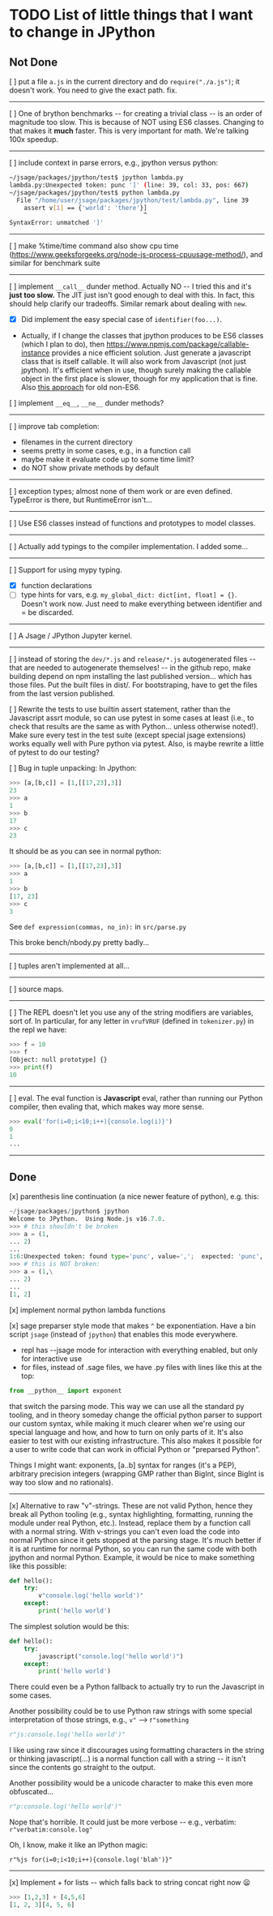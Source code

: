 # TODO List of little things that I want to change in JPython

## Not Done

[ ] put a file `a.js` in the current directory and do `require("./a.js")`; it doesn't work. You need to give the exact path. fix.

---

[ ] One of brython benchmarks -- for creating a trivial class -- is an order of magnitude too slow. This is because of NOT using ES6 classes. Changing
to that makes it **much** faster. This is very important for math. We're talking 100x speedup.

---

[ ] include context in parse errors, e.g., jpython versus python:

```bash
~/jsage/packages/jpython/test$ jpython lambda.py
lambda.py:Unexpected token: punc ']' (line: 39, col: 33, pos: 667)
~/jsage/packages/jpython/test$ python lambda.py
  File "/home/user/jsage/packages/jpython/test/lambda.py", line 39
    assert v[1] == {'world': 'there'}]
                                     ^
SyntaxError: unmatched ']'
```

---

[ ] make %time/time command also show cpu time (https://www.geeksforgeeks.org/node-js-process-cpuusage-method/), and similar for benchmark suite

---

[ ] implement `__call__` dunder method. Actually NO -- I tried this and it's **just too slow.** The JIT just isn't good enough to deal with this. In fact, this should help clarify our tradeoffs. Similar remark about dealing with `new`.

- [x] Did implement the easy special case of `identifier(foo...)`.
- Actually, if I change the classes that jpython produces to be ES6 classes (which I plan to do), then https://www.npmjs.com/package/callable-instance provides a nice efficient solution. Just generate a javascript class that is itself callable. It will also work from Javascript (not just jpython). It's efficient when in use, though surely making the callable object in the first place is slower, though for my application that is fine. Also [this approach](https://stackoverflow.com/questions/19335983/can-you-make-an-object-callable) for old non-ES6.

[ ] implement `__eq__`, `__ne__` dunder methods?

---

[ ] improve tab completion:

- filenames in the current directory
- seems pretty in some cases, e.g., in a function call
- maybe make it evaluate code up to some time limit?
- do NOT show private methods by default

---

[ ] exception types; almost none of them work or are even defined. TypeError is there, but RuntimeError isn't...

---

[ ] Use ES6 classes instead of functions and prototypes to model classes.

---

[ ] Actually add typings to the compiler implementation.
I added some...

---

[ ] Support for using mypy typing.

- [x] function declarations
- [ ] type hints for vars, e.g. `my_global_dict: dict[int, float] = {}`. Doesn't work now. Just need to make everything between identifier and = be discarded.

---

[ ] A Jsage / JPython Jupyter kernel.

---

[ ] instead of storing the `dev/*.js` and `release/*.js` autogenerated files -- that are needed to autogenerate themselves! -- in the github repo, make building depend on npm installing the last published version... which has those files. Put the built files in dist/. For bootstraping, have to get the files from the last version published.

[ ] Rewrite the tests to use builtin assert statement, rather than the Javascript assrt module, so can use pytest in some cases at least (i.e., to check that results are the same as with Python... unless otherwise noted!). Make sure every test in the test suite (except special jsage extensions) works equally well with Pure python via pytest. Also, is maybe rewrite a little of pytest to do our testing?

[ ] Bug in tuple unpacking:
In Jpython:

```py
>>> [a,[b,c]] = [1,[[17,23],3]]
23
>>> a
1
>>> b
17
>>> c
23
```

It should be as you can see in normal python:

```py
>>> [a,[b,c]] = [1,[[17,23],3]]
>>> a
1
>>> b
[17, 23]
>>> c
3
```

See `def expression(commas, no_in):` in `src/parse.py`

This broke bench/nbody.py pretty badly...

---

[ ] tuples aren't implemented at all...

---

[ ] source maps.

---

[ ] The REPL doesn't let you use any of the string modifiers are variables, sort of. In particular, for any letter in `vrufVRUF` (defined in `tokenizer.py`) in the repl we have:

```py
>>> f = 10
>>> f
[Object: null prototype] {}
>>> print(f)
10
```

---

[ ] eval. The eval function is **Javascript** eval, rather than running our Python compiler, then evaling that, which makes way more sense.

```py
>>> eval('for(i=0;i<10;i++){console.log(i)}')
0
1
...
```

---

## Done

[x] parenthesis line continuation (a nice newer feature of python), e.g. this:

```py
~/jsage/packages/jpython$ jpython
Welcome to JPython.  Using Node.js v16.7.0.
>>> # this shouldn't be broken
>>> a = (1,
... 2)
...
1:6:Unexpected token: found type='punc', value=',';  expected: 'punc', possible value=')'
>>> # this is NOT broken:
>>> a = (1,\
... 2)
...
[1, 2]
```

[x] implement normal python lambda functions

[x] sage preparser style mode that makes `^` be exponentiation. Have a bin script `jsage` (instead of `jpython`) that enables this mode everywhere.

- repl has --jsage mode for interaction with everything enabled, but only for interactive use
- for files, instead of .sage files, we have .py files with lines like this at the top:

```py
from __python__ import exponent
```

that switch the parsing mode. This way we can use all the standard py tooling,
and in theory someday change the official python parser to support our custom
syntax, while making it much clearer when we're using our special language and
how, and how to turn on only parts of it. It's also easier to test with
our existing infrastructure. This also makes it possible for a user to write
code that can work in official Python or "preparsed Python".

Things I might want: exponents, [a..b] syntax for ranges (it's a PEP), arbitrary precision integers (wrapping GMP rather than BigInt, since BigInt is way too slow and no rationals).

---

[x] Alternative to raw "v"-strings. These are not valid Python, hence they break all Python tooling (e.g., syntax highlighting, formatting, running the module under real Python, etc.). Instead, replace them by a function call with a normal string. With v-strings you can't even load the code into normal Python since it gets stopped at the parsing stage. It's much better if it is at runtime for normal Python, so you can run the same code with both jpython and normal Python. Example, it would be nice to make something like this possible:

```py
def hello():
    try:
        v"console.log('hello world')"
    except:
        print('hello world')
```

The simplest solution would be this:

```py
def hello():
    try:
        javascript("console.log('hello world')")
    except:
        print('hello world')
```

There could even be a Python fallback to actually try to run the Javascript in some cases.

Another possibility could be to use Python raw strings with some special interpretation of those strings, e.g., `v"` --&gt; r`"something`

```py
r"js:console.log('hello world')"
```

I like using raw since it discourages using formatting characters in the string or thinking javascript(...) is a normal function call with a string -- it isn't since the contents go straight to the output.

Another possibility would be a unicode character to make this even more obfuscated...

```py
r"ρ:console.log('hello world')"
```

Nope that's horrible. It could just be more verbose -- e.g., verbatim: `r"verbatim:console.log"`

Oh, I know, make it like an IPython magic:

```by
r"%js for(i=0;i<10;i++){console.log('blah')}"
```

---

[x] Implement + for lists -- which falls back to string concat right now :frowning:

```py
>>> [1,2,3] + [4,5,6]
[1, 2, 3][4, 5, 6]
```
